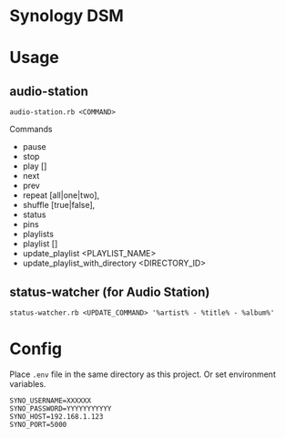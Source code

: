 
# Synology DSM

# Usage

## audio-station

```
audio-station.rb <COMMAND>
```

Commands

- pause
- stop
- play [<INDEX>]
- next
- prev
- repeat [all|one|two],
- shuffle [true|false],
- status
- pins
- playlists
- playlist [<OFFSET>]
- update_playlist <PLAYLIST_NAME>
- update_playlist_with_directory <DIRECTORY_ID>


## status-watcher (for Audio Station)

```
status-watcher.rb <UPDATE_COMMAND> '%artist% - %title% - %album%'
```

# Config

Place `.env` file in the same directory as this project.
Or set environment variables.

```
SYNO_USERNAME=XXXXXX
SYNO_PASSWORD=YYYYYYYYYYY
SYNO_HOST=192.168.1.123
SYNO_PORT=5000
```
